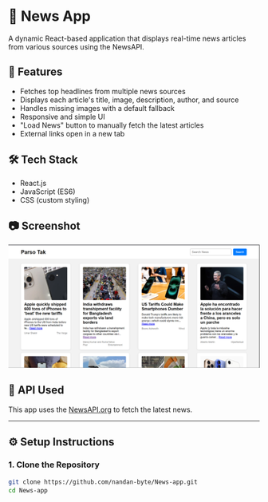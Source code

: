 # 📰 News App

A dynamic React-based application that displays real-time news articles from various sources using the NewsAPI.

## 🚀 Features

- Fetches top headlines from multiple news sources
- Displays each article's title, image, description, author, and source
- Handles missing images with a default fallback
- Responsive and simple UI
- "Load News" button to manually fetch the latest articles
- External links open in a new tab

## 🛠️ Tech Stack

- React.js
- JavaScript (ES6)
- CSS (custom styling)

## 📷 Screenshot

![News App Screenshot](https://github.com/nandan-byte/News-app/blob/f1c0f46a34aea43803c63793dd266b988316351c/news-app-Screenshot.png)

## 🔑 API Used

This app uses the [NewsAPI.org](https://newsapi.org) to fetch the latest news.

---

## ⚙️ Setup Instructions

### 1. Clone the Repository

```bash
git clone https://github.com/nandan-byte/News-app.git
cd News-app
